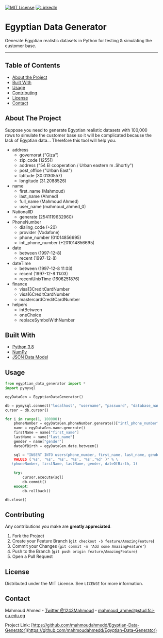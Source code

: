 [![MIT License][license-shield]][license-url]
[![LinkedIn][linkedin-shield]][linkedin-url]

# Egyptian Data Generator
Generate Egyptian realistic datasets in Python for testing &amp; simulating the customer base.
<hr>


<!-- TABLE OF CONTENTS -->
## Table of Contents

* [About the Project](#about-the-project)
* [Built With](#built-with)
* [Usage](#usage)
* [Contributing](#contributing)
* [License](#license)
* [Contact](#contact)



<!-- ABOUT THE PROJECT -->
## About The Project

Suppose you need to generate Egyptian realistic datasets with 100,000 rows to simulate the customer base so it will be complicated because the lack of Egyptian data... Therefore this tool will help you.



* address
  * governorat      ("Giza")
  * zip_code        (12551)
  * address         ("54 El cooperation / Urban eastern m .Shortly")
  * post_office     ("Urban East")
  * latitude        (30.0130557)
  * longitude       (31.2088526)
* name
  * first_name      (Mahmoud)
  * last_name       (Ahmed)
  * full_name       (Mahmoud Ahmed)
  * user_name       (mahmoud_ahmed_0)
* NationalID
  * generate        (2541119632960)
* PhoneNumber
  * dialing_code     (+20)
  * provider         (Vodafone)
  * phone_number     (01014856695)
  * intl_phone_number (+201014856695)
* date
  * between         (1997-12-8)
  * recent          (1997-12-8)
* dateTime
  * between         (1997-12-8 11:03)
  * recent          (1997-12-8 11:03)
  * recentUnixTime  (1606251876)
* finance
  * visa13CreditCardNumber 
  * visa16CreditCardNumber
  * mastercardCreditCardNumber
* helpers
  * intBetween
  * oneChoice
  * replaceSymbolWithNumber


## Built With
* [Python 3.8](https://www.python.org/downloads/release/python-380/)
* [NumPy](https://numpy.org/)
* [JSON Data Model](https://www.json.org/json-en.html)

## Usage

```python
from egyptian_data_generator import *
import pymysql

egyDataGen = EgyptianDataGenerator()

db = pymysql.connect("localhost", "username", "password", "database_name")
cursor = db.cursor()

for i in range(1, 100000):
    phoneNumber = egyDataGen.phoneNumber.generate()["intl_phone_number"]
    name = egyDataGen.name.generate()
    firstName = name["first_name"]
    lastName = name["last_name"]
    gender = name["gender"]
    dateOfBirth = egyDataGen.date.between()

    sql = "INSERT INTO users(phone_number, first_name, last_name, gender, date_of_birth, user_type) \ 
    VALUES ('%s', '%s', '%s', '%s', '%s','%d' )" % \
   (phoneNumber, firstName, lastName, gender, dateOfBirth, 1)
    
    try:
        cursor.execute(sql)
        db.commit()
    except:
        db.rollback()

db.close()
```



<!-- CONTRIBUTING -->
## Contributing

Any contributions you make are **greatly appreciated**.

1. Fork the Project
2. Create your Feature Branch (`git checkout -b feature/AmazingFeature`)
3. Commit your Changes (`git commit -m 'Add some AmazingFeature'`)
4. Push to the Branch (`git push origin feature/AmazingFeature`)
5. Open a Pull Request



<!-- LICENSE -->
## License

Distributed under the MIT License. See `LICENSE` for more information.



<!-- CONTACT -->
## Contact

Mahmoud Ahmed - [Twitter @1243Mahmoud](https://twitter.com/1243Mahmoud) - mahmoud_ahmed@stud.fci-cu.edu.eg

Project Link: [https://github.com/mahmoudahmedd/Egyptian-Data-Generator](https://github.com/mahmoudahmedd/Egyptian-Data-Generator)



<!-- MARKDOWN LINKS & IMAGES -->
[license-shield]: https://img.shields.io/github/license/othneildrew/Best-README-Template.svg?style=flat-square
[license-url]: https://github.com/mahmoudahmedd/Egyptian-Data-Generator/blob/master/LICENSE.txt
[linkedin-shield]: https://img.shields.io/badge/-LinkedIn-black.svg?style=flat-square&logo=linkedin&colorB=555
[linkedin-url]: https://www.linkedin.com/in/mahmoudaahmedd/
